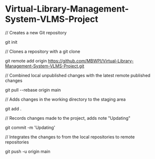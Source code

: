 # Virtual-Library-Management-System-VLMS-Project

// Creates a new Git repository

git init

// Clones a repository with a git clone

git remote add origin https://github.com/MBWPI/Virtual-Library-Management-System-VLMS-Project.git

// Combined local unpublished changes with the latest remote published changes

git pull --rebase origin main

// Adds changes in the working directory to the staging area

git add .

// Records changes made to the project, adds note "Updating"

git commit -m 'Updating'

// Integrates the changes to from the local repositories to remote repositories

git push -u origin main
